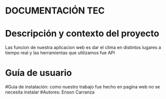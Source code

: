 # DOCUMENTACIÓN TEC
# Descripción  y  contexto  del  proyecto
Las funcion de nuestra aplicacion web es dar el clima en distintos lugares a tiempo real y las herramientas que utilizamos fue API
# Guía de usuario
#Guía de instalación:
como nuestro trabajo fue hecho en pagina web no se necesita instalar
#Autores:
Enson Carranza
